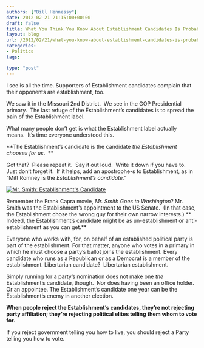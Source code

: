 ```yaml
---
authors: ["Bill Hennessy"]
date: 2012-02-21 21:15:00+00:00
draft: false
title: What You Think You Know About Establishment Candidates Is Probably Wrong
layout: blog
url: /2012/02/21/what-you-know-about-establishment-candidates-is-probably-wrong-2/
categories:
- Politics
tags:

type: "post"
---
```


I see is all the time. Supporters of Establishment candidates complain that their opponents are establishment, too.

We saw it in the Missouri 2nd District.  We see in the GOP Presidential primary.  The last refuge of the Establishment’s candidates is to spread the pain of the Establishment label.

What many people don’t get is what the Establishment label actually means.  It’s time everyone understood this.

**The Establishment’s candidate is the candidate _the Establishment chooses for us_.  **

Got that?  Please repeat it.  Say it out loud.  Write it down if you have to.  Just don’t forget it.  If it helps, add an apostrophe-s to Establishment, as in “Mitt Romney is the _Establishment’s candidate.”_

[![Mr. Smith: Establishment's Candidate](https://hennessysview.com/wp-content/uploads/2012/02/mr.-smith-goes-to-washington-screenshot_thumb.jpg)
](https://hennessysview.com/wp-content/uploads/2012/02/mr.-smith-goes-to-washington-screenshot.jpg)

Remember the Frank Capra movie, _Mr. Smith Goes to Washington_? Mr. Smith was the Establishment’s appointment to the US Senate.  (In that case, the Establishment chose the wrong guy for their own narrow interests.) ** Indeed, the Establishment’s candidate might be as un-establishment or anti-establishment as you can get.**

Everyone who works with, for, on behalf of an established political party is part of the establishment. For that matter, anyone who votes in a primary in which he must choose a party’s ballot joins the establishment. Every candidate who runs as a Republican or as a Democrat is a member of the establishment. Libertarian candidate?  Libertarian establishment.

Simply running for a party’s nomination does not make one _the_ Establishment’s candidate, though.  Nor does having been an office holder.  Or an appointee. The Establishment’s candidate one year can be the Establishment’s enemy in another election.

**When people reject the Establishment’s candidates, they’re not rejecting party affiliation; they’re rejecting political elites telling them whom to vote for.**

If you reject government telling you how to live, you should reject a Party telling you how to vote.

